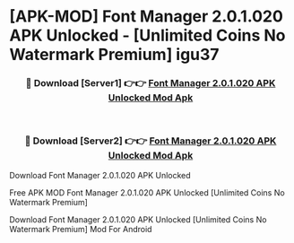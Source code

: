 # [APK-MOD] Font Manager 2.0.1.020 APK Unlocked - [Unlimited Coins No Watermark Premium] igu37



<div align="center">
<h3>🔴 Download [Server1] 👉👉 <a href="https://momento.my/?title=Font_Manager_2.0.1.020_APK_Unlocked">Font Manager 2.0.1.020 APK Unlocked Mod Apk</a></h3><br>

<h3>🔴 Download [Server2] 👉👉 <a href="https://momento.my/?title=Font_Manager_2.0.1.020_APK_Unlocked">Font Manager 2.0.1.020 APK Unlocked Mod Apk</a></h3>
</div>



Download Font Manager 2.0.1.020 APK Unlocked 

Free APK MOD Font Manager 2.0.1.020 APK Unlocked [Unlimited Coins No Watermark Premium]

Download Font Manager 2.0.1.020 APK Unlocked [Unlimited Coins No Watermark Premium] Mod For Android
